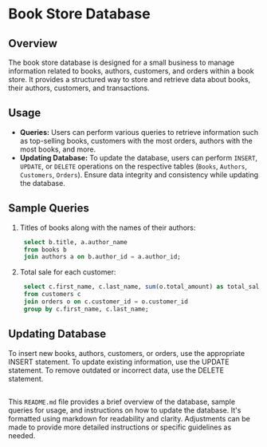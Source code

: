# Book Store Database

## Overview
The book store database is designed for a small business to manage information related to books, authors, customers, and orders within a book store. It provides a structured way to store and retrieve data about books, their authors, customers, and transactions.
## Usage
- **Queries:** Users can perform various queries to retrieve information such as top-selling books, customers with the most orders, authors with the most books, and more.
- **Updating Database:** To update the database, users can perform `INSERT`, `UPDATE`, or `DELETE` operations on the respective tables (`Books`, `Authors`, `Customers`, `Orders`). Ensure data integrity and consistency while updating the database.

## Sample Queries
1. Titles of books along with the names of their authors:
   ```sql
    select b.title, a.author_name
    from books b
    join authors a on b.author_id = a.author_id;
2. Total sale for each customer:
   ```sql
    select c.first_name, c.last_name, sum(o.total_amount) as total_sales
    from customers c
    join orders o on c.customer_id = o.customer_id
    group by c.first_name, c.last_name;

## Updating Database
To insert new books, authors, customers, or orders, use the appropriate INSERT statement.
To update existing information, use the UPDATE statement.
To remove outdated or incorrect data, use the DELETE statement.


##
This `README.md` file provides a brief overview of the database, sample queries for usage, and instructions on how to update the database. It's formatted using markdown for readability and clarity. Adjustments can be made to provide more detailed instructions or specific guidelines as needed.
